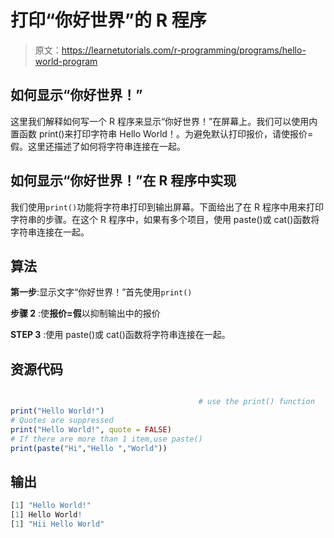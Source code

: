# 打印“你好世界”的 R 程序

> 原文：<https://learnetutorials.com/r-programming/programs/hello-world-program>

## 如何显示“你好世界！”

这里我们解释如何写一个 R 程序来显示“你好世界！”在屏幕上。我们可以使用内置函数 print()来打印字符串 Hello World！。为避免默认打印报价，请使报价=假。这里还描述了如何将字符串连接在一起。

## 如何显示“你好世界！”在 R 程序中实现

我们使用`print()`功能将字符串打印到输出屏幕。下面给出了在 R 程序中用来打印字符串的步骤。在这个 R 程序中，如果有多个项目，使用 paste()或 cat()函数将字符串连接在一起。

## 算法

**第一步**:显示文字“你好世界！”首先使用`print()`

**步骤 2** :使**报价=假**以抑制输出中的报价

**STEP 3** :使用 paste()或 cat()函数将字符串连接在一起。

## 资源代码

```r

                                          # use the print() function
print("Hello World!")
# Quotes are suppressed 
print("Hello World!", quote = FALSE)
# If there are more than 1 item,use paste()
print(paste("Hi","Hello ","World")) 

```

## 输出

```r
[1] "Hello World!"
[1] Hello World!
[1] "Hii Hello World"
```